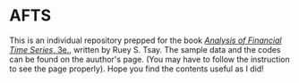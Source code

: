 # AFTS

This is an individual repository prepped for the book [*Analysis of Financial Time Series*, 3e.](https://www.amazon.com/Analysis-Financial-Time-Ruey-Tsay/dp/0470414359), written by Ruey S. Tsay. The sample data and the codes can be found on the auuthor's page. (You may have to follow the instruction to see the page properly). Hope you find the contents useful as I did!
